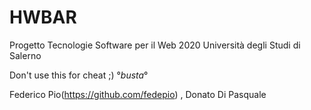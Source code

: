 # HWBAR
Progetto Tecnologie Software per il Web  2020 Università degli Studi di Salerno 

Don't use this for cheat ;) °_busta_°

Federico Pio(https://github.com/fedepio) , 
Donato Di Pasquale
